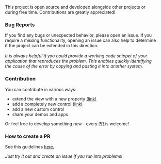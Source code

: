 This project is open source and developed alongside other projects or during free time. Contributions are greatly appreciated!

### Bug Reports
If you find any bugs or unexpected behavior, please open an issue. If you require a missing functionality, opening an issue can also help to determine if the project can be extended in this direction.
<br><br>
_It is always helpful if you could provide a working code snippet of your application that reproduces the problem. This enables quickly identifying the cause of the error by copying and pasting it into another system._

### Contribution
You can contribute in various ways: <br>
* extend the view with a new property [(link)](https://github.com/abap2UI5/abap2UI5-documentation/blob/main/docs/21_contribution/property.md)
* add a completely new control [(link)](https://github.com/abap2UI5/abap2UI5-documentation/blob/main/docs/21_contribution/control.md)
* add a new custom control
* share your demos and apps

Or feel free to develop something new - every [PR ](https://github.com/abap2UI5/abap2UI5/pulls) is welcome!

### How to create a PR
See this guidelines [here.](https://github.com/abap2UI5/abap2UI5-documentation/blob/main/docs/21_contribution/pr_onprem.md)


_Just try it out and create an issue if you run into problems!_

